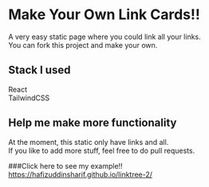 # Make Your Own Link Cards!!

A very easy static page where you could link all your links.\
You can fork this project and make your own.

## Stack I used
React\
TailwindCSS

## Help me make more functionality

At the moment, this static only have links and all.\
If you like to add more stuff, feel free to do pull requests.

###Click here to see my example!!
https://hafizuddinsharif.github.io/linktree-2/
